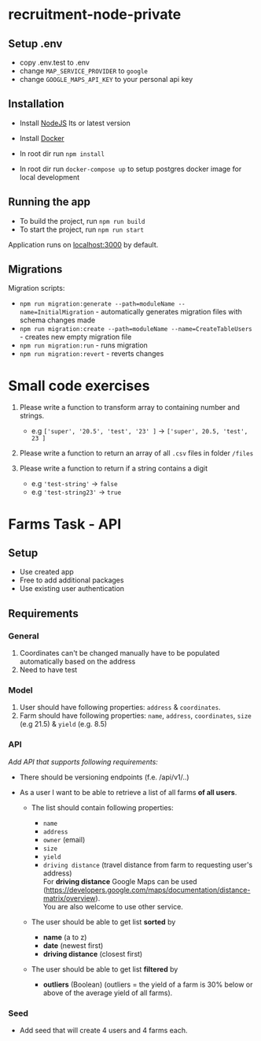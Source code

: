 # recruitment-node-private

## Setup .env
 - copy .env.test to .env
 - change `MAP_SERVICE_PROVIDER` to `google`
 - change `GOOGLE_MAPS_API_KEY` to your personal api key
 
## Installation

- Install [NodeJS](https://nodejs.org/en/) lts or latest version
- Install [Docker](https://www.docker.com/get-started/)

- In root dir run `npm install`
- In root dir run `docker-compose up` to setup postgres docker image for local development

## Running the app

- To build the project, run `npm run build`
- To start the project, run `npm run start`

Application runs on [localhost:3000](http://localhost:3000) by default.

## Migrations

Migration scripts:

- `npm run migration:generate --path=moduleName --name=InitialMigration` - automatically generates migration files with
  schema changes made
- `npm run migration:create --path=moduleName --name=CreateTableUsers` - creates new empty migration file
- `npm run migration:run` - runs migration
- `npm run migration:revert` - reverts changes

# Small code exercises

1. Please write a function to transform array to containing number and strings.

    - e.g `['super', '20.5', 'test', '23' ]` -> `['super', 20.5, 'test', 23 ]`

2. Please write a function to return an array of all `.csv` files in folder `/files`

3. Please write a function to return if a string contains a digit
    - e.g `'test-string'` -> `false`
    - e.g `'test-string23'` -> `true`

# Farms Task - API

## Setup

- Use created app
- Free to add additional packages
- Use existing user authentication

## Requirements

### General

1. Coordinates can't be changed manually have to be populated automatically based on the address
2. Need to have test

### Model

1. User should have following properties: `address` & `coordinates`. 
2. Farm should have following properties: `name`,  `address`, `coordinates`, `size` (e.g 21.5) & `yield` (e.g. 8.5)

### API

_Add API that supports following requirements:_

- There should be versioning endpoints (f.e. /api/v1/..)

- As a user I want to be able to retrieve a list of all farms **of all users**.

    - The list should contain following properties: 
      - `name`
      - `address`
      - `owner` (email)
      - `size`
      - `yield`
      - `driving distance` (travel distance from farm to requesting user's address)<br/>
          For **driving distance** Google Maps can be
          used (https://developers.google.com/maps/documentation/distance-matrix/overview).<br/>
          You are also welcome to use other service.

    - The user should be able to get list **sorted** by
        - **name** (a to z)
        - **date** (newest first)
        - **driving distance** (closest first)
          
    - The user should be able to get list **filtered** by
        - **outliers** (Boolean) (outliers = the yield of a farm is 30% below or above of the average yield of all farms).

### Seed

- Add seed that will create 4 users and 4 farms each.

<br/>
<br/>
<br/>
